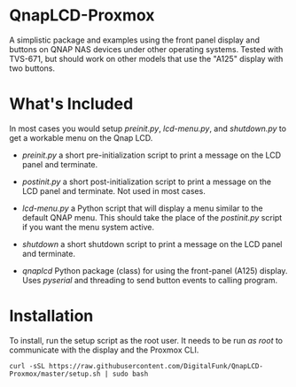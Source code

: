 # QnapLCD-Proxmox

A simplistic package and examples using the front panel display and buttons
on QNAP NAS devices under other operating systems. Tested with TVS-671,
but should work on other models that use the "A125" display with two buttons.

# What's Included

In most cases you would setup *preinit.py*, *lcd-menu.py*, and *shutdown.py* to get a workable menu on the Qnap LCD.

* *preinit.py* a short pre-initialization script to print a message on the LCD panel and terminate.

* *postinit.py* a short post-initialization script to print a message on the LCD panel and terminate. Not used in most cases.

* *lcd-menu.py* a Python script that will display a menu similar to the default QNAP menu. This should take the place of the *postinit.py* script if you want the menu system active.

* *shutdown* a short shutdown script to print a message on the LCD panel and terminate.

* *qnaplcd* Python package (class) for using the front-panel (A125) display. Uses *pyserial* and threading to send button events to calling program.

# Installation

To install, run the setup script as the root user. It needs to be run *as root* to communicate with the display and the Proxmox CLI.

```
curl -sSL https://raw.githubusercontent.com/DigitalFunk/QnapLCD-Proxmox/master/setup.sh | sudo bash
```
